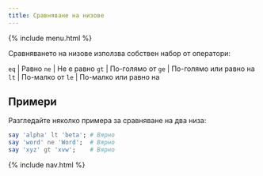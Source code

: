 ```yaml
---
title: Сравняване на низове
---
```


{% include menu.html %}

Сравняването на низове използва собствен набор от оператори:

`eq` | Равно
`ne` | Не е равно
`gt` | По-голямо от
`ge` | По-голямо или равно на
`lt` | По-малко от
`le` | По-малко или равно на

## Примери

Разгледайте няколко примера за сравняване на два низа:

```raku
say 'alpha' lt 'beta'; # Вярно
say 'word' ne 'Word';  # Вярно
say 'xyz' gt 'xvw';    # Вярно
```

{% include nav.html %}